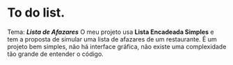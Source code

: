 # To do list.
Tema: *__Lista de Afazares__*
O meu projeto usa **Lista Encadeada Simples** e tem a proposta de simular uma lista de afazares de um restaurante.
É um projeto bem simples, não há interface gráfica, não existe uma complexidade tão grande de entender o código.
